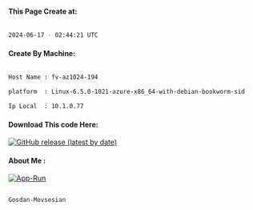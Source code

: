 
   
#### This Page Create at:

```bash

2024-06-17 - 02:44:21 UTC

```

#### Create By Machine:

```bash

Host Name : fv-az1024-194

platform  : Linux-6.5.0-1021-azure-x86_64-with-debian-bookworm-sid

Ip Local  : 10.1.0.77

```
#### Download This code Here:

[![GitHub release (latest by date)](https://img.shields.io/github/v/release/Gosdan-Movsesian/Gosdan?style=for-the-badge&label=Download)](https://github.com/Gosdan-Movsesian/Gosdan/releases) 

</p> 

#### About Me :

[![App-Run](https://github.com/Gosdan-Movsesian/Gosdan/actions/workflows/App-Run.yml/badge.svg)](https://github.com/Gosdan-Movsesian/Gosdan/actions/workflows/App-Run.yml)

```bash

Gosdan-Movsesian

```

